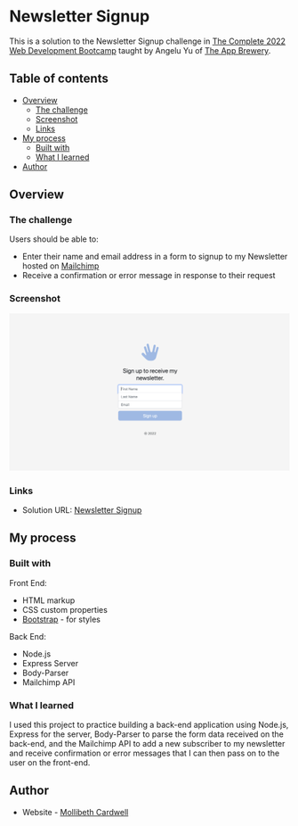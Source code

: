 # Newsletter Signup

This is a solution to the Newsletter Signup challenge in [The Complete 2022 Web Development Bootcamp](https://www.udemy.com/course/the-complete-web-development-bootcamp/) taught by Angelu Yu of [The App Brewery](https://appbrewery.com/).

## Table of contents

- [Overview](#overview)
  - [The challenge](#the-challenge)
  - [Screenshot](#screenshot)
  - [Links](#links)
- [My process](#my-process)
  - [Built with](#built-with)
  - [What I learned](#what-i-learned)
- [Author](#author)



## Overview

### The challenge

Users should be able to:

- Enter their name and email address in a form to signup to my Newsletter hosted on [Mailchimp](https://mailchimp.com/developer/)
- Receive a confirmation or error message in response to their request


### Screenshot

![](./screenshot.png)


### Links

- Solution URL: [Newsletter Signup](https://desolate-meadow-84776.herokuapp.com/)

## My process

### Built with

Front End:
- HTML markup
- CSS custom properties
- [Bootstrap](https://getbootstrap.com/docs/5.2/forms/overview/) - for styles

Back End:
- Node.js
- Express Server
- Body-Parser
- Mailchimp API


### What I learned

I used this project to practice building a back-end application using Node.js, Express for the server, Body-Parser to parse the form data received on the back-end, and the Mailchimp API to add a new subscriber to my newsletter and receive confirmation or error messages that I can then pass on to the user on the front-end.


## Author

- Website - [Mollibeth Cardwell](https://www.mollibeth.dev)
